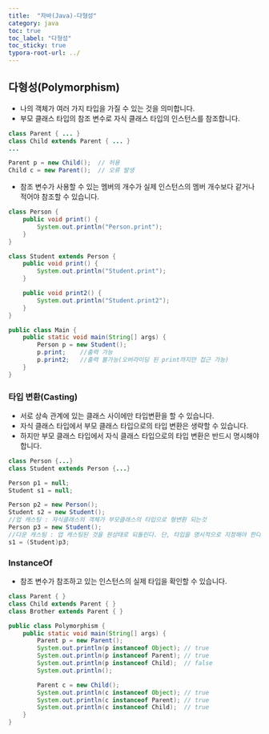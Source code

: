 ```yaml
---
title:  "자바(Java)-다형성"
category: java
toc: true
toc_label: "다형성"
toc_sticky: true
typora-root-url: ../
---
```








## 다형성(Polymorphism)

- 나의 객체가 여러 가지 타입을 가질 수 있는 것을 의미합니다.
- 부모 클래스 타입의 참조 변수로 자식 클래스 타입의 인스턴스를 참조합니다.

```java
class Parent { ... }
class Child extends Parent { ... }
...

Parent p = new Child();  // 허용
Child c = new Parent();  // 오류 발생
```

- 참조 변수가 사용할 수 있는 멤버의 개수가 실제 인스턴스의 멤버 개수보다 같거나 적어야 참조할 수 있습니다.

```java
class Person {
    public void print() {
        System.out.println("Person.print");
    }
}

class Student extends Person {
    public void print() {
        System.out.println("Student.print");
    }

    public void print2() {
        System.out.println("Student.print2");
    }
}

public class Main {
    public static void main(String[] args) {
        Person p = new Student();
        p.print;	//출력 가능
        p.print2;	//출력 불가능(오버라이딩 된 print까지만 접근 가능)
    }
}
```



### 타입 변환(Casting)

- 서로 상속 관계에 있는 클래스 사이에만 타입변환을 할 수 있습니다.
- 자식 클래스 타입에서 부모 클래스 타입으로의 타입 변환은 생략할 수 있습니다.
- 하지만 부모 클래스 타입에서 자식 클래스 타입으로의 타입 변환은 반드시 명시해야 합니다.

```java
class Person {...}
class Student extends Person {...}

Person p1 = null;
Student s1 = null;

Person p2 = new Person();
Student s2 = new Student();
//업 캐스팅 : 자식클래스의 객체가 부모클래스의 타입으로 형변환 되는것
Person p3 = new Student();
//다운 캐스팅 : 업 캐스팅된 것을 원상태로 되돌린다. 단, 타입을 명시적으로 지정해야 한다. 
s1 = (Student)p3;
```



### InstanceOf

- 참조 변수가 참조하고 있는 인스턴스의 실제 타입을 확인할 수 있습니다.

```java
class Parent { }
class Child extends Parent { }
class Brother extends Parent { }

public class Polymorphism {
    public static void main(String[] args) {
        Parent p = new Parent();
        System.out.println(p instanceof Object); // true
        System.out.println(p instanceof Parent); // true
        System.out.println(p instanceof Child);  // false
        System.out.println();

        Parent c = new Child();
        System.out.println(c instanceof Object); // true
        System.out.println(c instanceof Parent); // true
        System.out.println(c instanceof Child);  // true
    }
}
```

